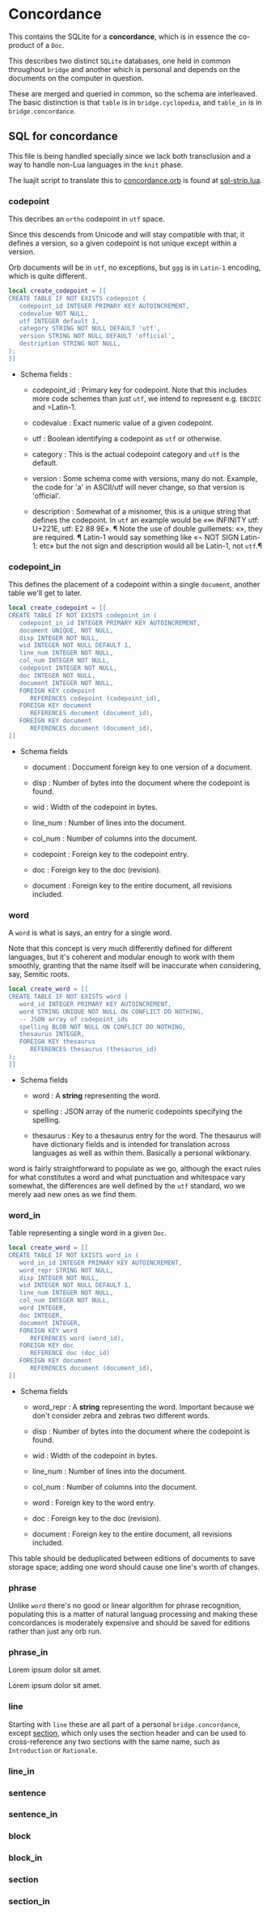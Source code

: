 # Concordance

  This contains the SQLite for a **concordance**, which is in essence the
co\-product of a `Doc`\.

This describes two distinct `SQLite` databases, one held in common throughout
`bridge` and another which is personal and depends on the documents on the
computer in question\.

These are merged and queried in common, so the schema are interleaved\.  The
basic distinction is that `table` is in `bridge.cyclopedia`, and `table_in`
is in `bridge.concordance`\.


## SQL for concordance

This file is being handled specially since we lack both transclusion and a way
to handle non\-Lua languages in the `knit` phase\.

The luajit script to translate this to [concordance.orb](~/concordance/concordance) is found at [sql-strip.lua](~~/etc/sql-strip.lua)\.

### codepoint

This decribes an `ortho` codepoint in `utf` space\.

Since this descends from Unicode and will stay compatible with that,
it defines a version, so a given codepoint is not unique except within a
version\.

Orb documents will be in `utf`, no exceptions, but `ggg` is in `Latin-1`
encoding, which is quite different\.

```lua
local create_codepoint = [[
CREATE TABLE IF NOT EXISTS codepoint (
   codepoint_id INTEGER PRIMARY KEY AUTOINCREMENT,
   codevalue NOT NULL,
   utf INTEGER default 1,
   category STRING NOT NULL DEFAULT 'utf',
   version STRING NOT NULL DEFAULT 'official',
   destription STRING NOT NULL,
);
]]
```


- Schema fields :

   - codepoint\_id :  Primary key for codepoint\.
       Note that this includes more code schemes than just
       `utf`, we intend to represent e\.g\. `EBCDIC` and =Latin\-1\.

   - codevalue    :  Exact numeric value of a given codepoint\.

   - utf          :  Boolean identifying a codepoint as `utf` or otherwise\.

   - category     :  This is the actual codepoint category and `utf` is the
       default\.

   - version      :  Some schema come with versions, many do not\. Example, the
       code for 'a' in ASCII/utf will never change, so that
       version is 'official'\.

   - description  :  Somewhat of a misnomer, this is a unique string that
       defines the codepoint\.  In `utf` an example would be
       «∞ INFINITY utf: U\+221E, utf: E2 88 9E»\. ¶
       Note the use of double guillemets: «»,
       they are required\. ¶
       Latin\-1 would say something like
       «¬ NOT SIGN Latin\-1: etc» but the not sign and
       description would all be Latin\-1, not `utf`\.¶

### codepoint\_in

This defines the placement of a codepoint within a single `document`, another
table we'll get to later\.

```lua
local create_codepoint = [[
CREATE TABLE IF NOT EXISTS codepoint_in (
   codepoint_in_id INTEGER PRIMARY KEY AUTOINCREMENT,
   document UNIQUE, NOT NULL,
   disp INTEGER NOT NULL,
   wid INTEGER NOT NULL DEFAULT 1,
   line_num INTEGER NOT NULL,
   col_num INTEGER NOT NULL,
   codepoint INTEGER NOT NULL,
   doc INTEGER NOT NULL,
   document INTEGER NOT NULL,
   FOREIGN KEY codepoint
      REFERENCES codepoint (codepoint_id),
   FOREIGN KEY document
      REFERENCES document (document_id),
   FOREIGN KEY document
      REFERENCES document (document_id),
]]
```


- Schema fields

   - document  :  Doccument foreign key to one version of a document\.

   - disp      :  Number of bytes into the document where the codepoint is
       found\.

   - wid       :  Width of the codepoint in bytes\.

   - line\_num  :  Number of lines into the document\.

   - col\_num   :  Number of columns into the document\.

   - codepoint :  Foreign key to the codepoint entry\.

   - doc       :  Foreign key to the doc \(revision\)\.

   - document  :  Foreign key to the entire document, all revisions included\.

### word

A `word` is what is says, an entry for a single word\.

Note that this concept is very much differently defined for different
languages, but it's coherent and modular enough to work with them smoothly,
granting that the name itself will be inaccurate when considering, say,
Semitic roots\.

```lua
local create_word = [[
CREATE TABLE IF NOT EXISTS word (
   word_id INTEGER PRIMARY KEY AUTOINCREMENT,
   word STRING UNIQUE NOT NULL ON CONFLICT DO NOTHING,
   -- JSON array of codepoint_ids
   spelling BLOB NOT NULL ON CONFLICT DO NOTHING,
   thesaurus INTEGER,
   FOREIGN KEY thesaurus
      REFERENCES thesaurus (thesaurus_id)
);
]]
```


- Schema fields

   - word : A **string** representing the word\.

   - spelling : JSON array of the numeric codepoints specifying the spelling\.

   - thesaurus :  Key to a thesaurus entry for the word\.
       The thesaurus will have dictionary fields and is intended
       for translation across languages as well as within them\.
       Basically a personal wiktionary\.


word is fairly straightforward to populate as we go, although the exact
rules for what constitutes a word and what punctuation and whitespace vary
somewhat, the differences are well defined by the `utf` standard, wo we merely
 aad new ones as we find them\.


### word\_in

Table representing a single word in a given `Doc`\.

```lua
local create_word = [[
CREATE TABLE IF NOT EXISTS word_in (
   word_in_id INTEGER PRIMARY KEY AUTOINCREMENT,
   word_repr STRING NOT NULL,
   disp INTEGER NOT NULL,
   wid INTEGER NOT NULL DEFAULT 1,
   line_num INTEGER NOT NULL,
   col_num INTEGER NOT NULL,
   word INTEGER,
   doc INTEGER,
   document INTEGER,
   FOREIGN KEY word
      REFERENCES word (word_id),
   FOREIGN KEY doc
      REFERENCE doc (doc_id)
   FOREIGN KEY document
      REFERENCES document (document_id),
]]
```


- Schema fields

   - word\_repr :  A **string** representing the word\.
       Important because we don't consider zebra and zebras two
       different words\.

   - disp      :  Number of bytes into the document where the codepoint is
       found\.

   - wid       :  Width of the codepoint in bytes\.

   - line\_num  :  Number of lines into the document\.

   - col\_num   :  Number of columns into the document\.

   - word      :  Foreign key to the word entry\.

   - doc       :  Foreign key to the doc \(revision\)\.

   - document  :  Foreign key to the entire document, all revisions included\.


This table should be deduplicated between editions of documents to save
storage space; adding one word should cause one line's worth of changes\.


### phrase

Unlike `word` there's no good or linear algorithm for phrase recognition,
populating this is a matter of natural languag processing and making these
concordances is moderately expensive and should be saved for editions rather
than just any orb run\.


### phrase\_in

Lorem ipsum dolor sit amet\.

Lorem ipsum dolor sit amet\.

### line

Starting with `line` these are all part of a personal `bridge.concordance`,
except [section](https://gitlab.com/special-circumstance/), which only uses the section header and can be
used to cross\-reference any two sections with the same name, such as
`Introduction` or `Rationale`\.

### line\_in

### sentence

### sentence\_in


### block


### block\_in

### section

### section\_in
